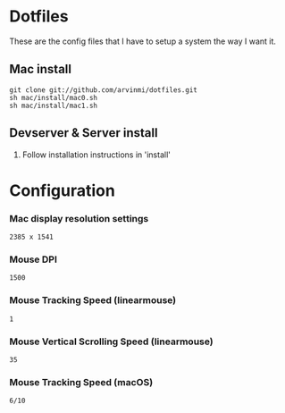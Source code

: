 # Dotfiles
These are the config files that I have to setup a system the way I want it.

## Mac install
```
git clone git://github.com/arvinmi/dotfiles.git
sh mac/install/mac0.sh
sh mac/install/mac1.sh
```

## Devserver & Server install

1. Follow installation instructions in 'install'

# Configuration

### Mac display resolution settings  
```
2385 x 1541
```

### Mouse DPI
```
1500
```

### Mouse Tracking Speed (linearmouse)
```
1
```

### Mouse Vertical Scrolling Speed (linearmouse)
```
35
```

### Mouse Tracking Speed (macOS)
```
6/10
```
